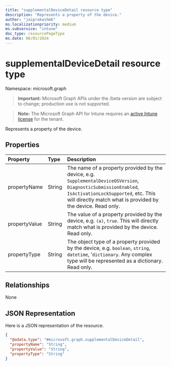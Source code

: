 ```yaml
---
title: "supplementalDeviceDetail resource type"
description: "Represents a property of the device."
author: "jaiprakashmb"
ms.localizationpriority: medium
ms.subservice: "intune"
doc_type: resourcePageType
ms.date: 08/01/2024
---
```


# supplementalDeviceDetail resource type

Namespace: microsoft.graph

> **Important:** Microsoft Graph APIs under the /beta version are subject to change; production use is not supported.

> **Note:** The Microsoft Graph API for Intune requires an [active Intune license](https://go.microsoft.com/fwlink/?linkid=839381) for the tenant.

Represents a property of the device.

## Properties
|Property|Type|Description|
|:---|:---|:---|
|propertyName|String|The name of a property provided by the device, e.g. `SupplementalDeviceOSVersion`, `DiagnosticSubmissionEnabled`, `IsActivationLockSupported`, etc. This will directly match what is provided by the device. Read only.|
|propertyValue|String|The value of a property provided by the device, e.g. `(a)`, `true`. This will directly match what is provided by the device. Read only.|
|propertyType|String|The object type of a property provided by the device, e.g. `boolean`, `string`, `datetime`, '`dictionary`. Any complex type will be represented as a dictionary. Read only.|

## Relationships
None

## JSON Representation
Here is a JSON representation of the resource.
<!-- {
  "blockType": "resource",
  "@odata.type": "microsoft.graph.supplementalDeviceDetail"
}
-->
``` json
{
  "@odata.type": "#microsoft.graph.supplementalDeviceDetail",
  "propertyName": "String",
  "propertyValue": "String",
  "propertyType": "String"
}
```
